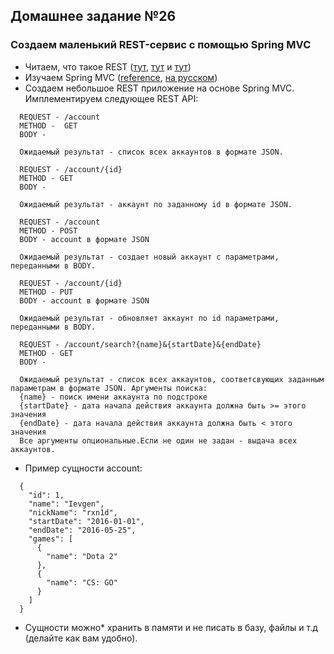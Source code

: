 ## Домашнее задание №26

### Создаем маленький REST-сервис с помощью Spring MVC
 * Читаем, что такое REST ([тут](https://habrahabr.ru/post/38730/), [тут](http://www.restapitutorial.ru/lessons/whatisrest.html) и [тут](https://ru.wikipedia.org/wiki/REST))
 * Изучаем Spring MVC ([reference](http://docs.spring.io/autorepo/docs/spring/4.0.x/spring-framework-reference/html/mvc.html), [на русском](http://www.spring-source.ru/articles.php))
 * Создаем небольшое REST приложение на основе Spring MVC. Имплементируем следующее REST API:
 ```
   REQUEST - /account
   METHOD -  GET
   BODY -

   Ожидаемый результат - список всех аккаунтов в формате JSON.
 ```
 ```
   REQUEST - /account/{id}
   METHOD - GET
   BODY -

   Ожидаемый результат - аккаунт по заданному id в формате JSON.
 ```
 ```
   REQUEST - /account
   METHOD - POST
   BODY - account в формате JSON

   Ожидаемый результат - создает новый аккаунт с параметрами, переданными в BODY.
 ```
 ```
   REQUEST - /account/{id}
   METHOD - PUT
   BODY - account в формате JSON

   Ожидаемый результат - обновляет аккаунт по id параметрами, переданными в BODY.
 ```
 ```
   REQUEST - /account/search?{name}&{startDate}&{endDate}
   METHOD - GET
   BODY -

   Ожидаемый результат - список всех аккаунтов, соответсвующих заданным параметрам в формате JSON. Аргументы поиска:
   {name} - поиск имени аккаунта по подстроке
   {startDate} - дата начала действия аккаунта должна быть >= этого значения
   {endDate} - дата начала действия аккаунта должна быть < этого значения
   Все аргументы опциональные.Если не один не задан - выдача всех аккаунтов.
 ```
 * Пример сущности account:
 ```
   {
     "id": 1,
     "name": "Ievgen",
     "nickName": "rxn1d",
     "startDate": "2016-01-01",
     "endDate": "2016-05-25",
     "games": [
       {
         "name": "Dota 2"
       },
       {
         "name": "CS: GO"
       }
     ]
   }
 ```
 * Сущности можно* хранить в памяти и не писать в базу, файлы и т.д (делайте как вам удобно).